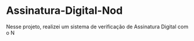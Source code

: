 # Assinatura-Digital-Nod
Nesse projeto, realizei um sistema de verificação de Assinatura Digital com o N
